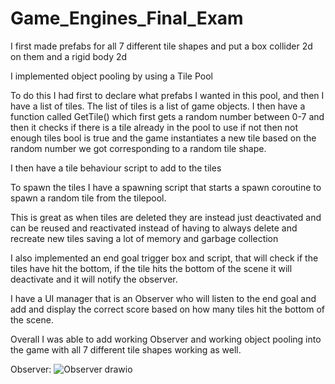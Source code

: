 # Game_Engines_Final_Exam
 
I first made prefabs for all 7 different tile shapes and put a box collider 2d on them and a rigid body 2d

I implemented object pooling by using a Tile Pool 

To do this I had first to declare what prefabs I wanted in this pool, and then I have a list of tiles. The list of tiles is a list of game objects. I then have a function called GetTile() which first gets a random number between 0-7 and then it checks if there is a tile already in the pool to use if not then not enough tiles bool is true and the game instantiates a new tile based on the random number we got corresponding to a random tile shape. 

I then have a tile behaviour script to add to the tiles 

To spawn the tiles I have a spawning script that starts a spawn coroutine to spawn a random tile from the tilepool. 

This is great as when tiles are deleted they are instead just deactivated and can be reused and reactivated instead of having to always delete and recreate new tiles saving a lot of memory and garbage collection 

I also implemented an end goal trigger box and script, that will check if the tiles have hit the bottom, if the tile hits the bottom of the scene it will deactivate and it will notify the observer. 

I have a UI manager that is an Observer who will listen to the end goal and add and display the correct score based on how many tiles hit the bottom of the scene. 

Overall I was able to add working Observer and working object pooling into the game with all 7 different tile shapes working as well. 

Observer:
![Observer drawio](https://github.com/user-attachments/assets/176933ed-fd06-4ba2-a02a-8e4138a59010)

